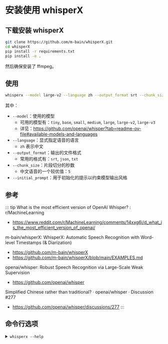 # 安装使用 whisperX

## 下载安装 whisperX

```sh
git clone https://github.com/m-bain/whisperX.git
cd whisperX
pip install -r requirements.txt
pip install -e .
```

然后确保安装了 ffmpeg。

## 使用

```sh
whisperx --model large-v2 --language zh --output_format srt --chunk_size 5 --initial_prompt "以下是中文普通话语句。" "BV1hZ421g7xC.wav"
```

其中：
- `--model`：使用的模型
  - 可用的模型有：`tiny`, `base`, `small`, `medium`, `large`, `large-v2`, `large-v3`
  - 详见：https://github.com/openai/whisper?tab=readme-ov-file#available-models-and-languages
- `--language`：显式指定语音的语言
  - `zh` 表示中文
- `--output_format`：输出的文件格式
  - 常用的格式有：`srt`, `json`, `txt`
- `--chunk_size`：片段切分的秒数
  - 中文语音的一个较优值：`5`
- `--initial_prompt`：用于初始化的提示以约束模型输出风格

## 参考

::: tip What is the most efficient version of OpenAI Whisper? : r/MachineLearning
* https://www.reddit.com/r/MachineLearning/comments/14xxg6i/d_what_is_the_most_efficient_version_of_openai/

m-bain/whisperX: WhisperX: Automatic Speech Recognition with Word-level Timestamps (& Diarization)
* https://github.com/m-bain/whisperX
* https://github.com/m-bain/whisperX/blob/main/EXAMPLES.md

openai/whisper: Robust Speech Recognition via Large-Scale Weak Supervision
* https://github.com/openai/whisper

Simplified Chinese rather than traditional? · openai/whisper · Discussion #277
* https://github.com/openai/whisper/discussions/277
:::


## 命令行选项

<details> <summary><code>whisperx --help</code></summary>

<<< @/notes/configs/whisperx-options.txt

::: tip See: https://github.com/Hansimov/blog/blob/main/docs/notes/configs/whisperx-options.txt
:::

</details>

